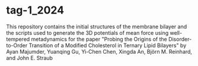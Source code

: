 # tag-1_2024

This repository contains the initial structures of the membrane bilayer and the scripts used to generate the 3D potentials of mean force using well-tempered metadynamics for the paper "Probing the Origins of the Disorder-to-Order Transition of a Modified Cholesterol in Ternary Lipid Bilayers" by Ayan Majumder, Yuanqing Gu, Yi-Chen Chen, Xingda An, Björn M. Reinhard, and John E. Straub
